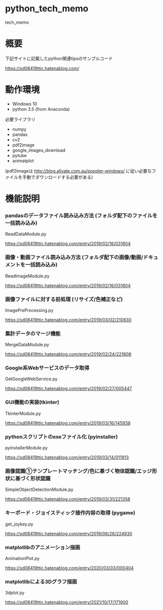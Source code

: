 # python_tech_memo

tech_memo


# 概要

下記サイトに記載したpython関連tipsのサンプルコード

https://sd08419ttic.hatenablog.com/

# 動作環境

* Windows 10
* python 3.5 (from Anaconda)

必要ライブラリ

* numpy
* pandas
* cv2
* pdf2image
* google_images_download
* pytube
* animatplot

(pdf2imageは http://blog.alivate.com.au/poppler-windows/ に従い必要なファイルを手動でダウンロードする必要がある)

# 機能説明

### pandasのデータファイル読み込み方法 (フォルダ配下のファイルを一括読み込み)

ReadDataModule.py

https://sd08419ttic.hatenablog.com/entry/2019/02/16/031604

### 画像・動画ファイル読み込み方法 (フォルダ配下の画像/動画/ドキュメントを一括読み込み)

ReadImageModule.py

https://sd08419ttic.hatenablog.com/entry/2019/02/16/031604

### 画像ファイルに対する前処理 (リサイズ/色補正など)

ImagePreProcessing.py

https://sd08419ttic.hatenablog.com/entry/2019/03/02/210830


### 集計データのマージ機能

MergeDataModule.py

https://sd08419ttic.hatenablog.com/entry/2019/02/24/221808

### Google系Webサービスのデータ取得

GetGoogleWebService.py

https://sd08419ttic.hatenablog.com/entry/2019/02/27/005447

### GUI機能の実装(tkinter)

TkinterModule.py

https://sd08419ttic.hatenablog.com/entry/2019/03/16/145938

### pythonスクリプトのexeファイル化 (pyinstaller)

pyinstallerModule.py

https://sd08419ttic.hatenablog.com/entry/2019/03/14/011913

 ### 画像認識①テンプレートマッチング/色に基づく物体認識/エッジ形状に基づく形状認識

SimpleObjectDetectionModule.py

https://sd08419ttic.hatenablog.com/entry/2019/03/31/221358


### キーボード・ジョイスティック操作内容の取得 (pygame) ###

get_joykey.py

https://sd08419ttic.hatenablog.com/entry/2019/06/26/224930

### matplotlibのアニメーション描画 ###

AnimationPlot.py

https://sd08419ttic.hatenablog.com/entry/2020/03/03/000404


### matplotlibによる3Dグラフ描画

3dplot.py

https://sd08419ttic.hatenablog.com/entry/2021/10/17/171900
